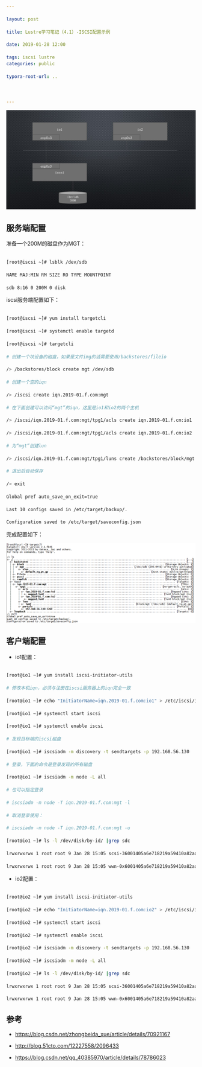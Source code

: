 ```yaml
---

layout: post

title: Lustre学习笔记（4.1）-ISCSI配置示例

date: 2019-01-28 12:00

tags: iscsi lustre 
categories: public

typora-root-url: ..



---
```










![](/images/2019-01-28-iscsi-config-example/top.jpg)





## 服务端配置



准备一个200M的磁盘作为MGT：



```bash

[root@iscsi ~]# lsblk /dev/sdb 

NAME MAJ:MIN RM SIZE RO TYPE MOUNTPOINT

sdb 8:16 0 200M 0 disk 

```



iscsi服务端配置如下：



```bash

[root@iscsi ~]# yum install targetcli

[root@iscsi ~]# systemctl enable targetd

[root@iscsi ~]# targetcli 

# 创建一个块设备的磁盘，如果是文件img的话需要使用/backstores/fileio

/> /backstores/block create mgt /dev/sdb 

# 创建一个空的iqn

/> /iscsi create iqn.2019-01.f.com:mgt

# 在下面创建可以访问“mgt”的iqn，这里是io1和io2的两个主机

/> /iscsi/iqn.2019-01.f.com:mgt/tpg1/acls create iqn.2019-01.f.cm:io1

/> /iscsi/iqn.2019-01.f.com:mgt/tpg1/acls create iqn.2019-01.f.cm:io2

# 为“mgt”创建lun

/> /iscsi/iqn.2019-01.f.com:mgt/tpg1/luns create /backstores/block/mgt 

# 退出后自动保存

/> exit

Global pref auto_save_on_exit=true

Last 10 configs saved in /etc/target/backup/.

Configuration saved to /etc/target/saveconfig.json

```



完成配置如下：





![](/images/2019-01-28-iscsi-config-example/iscsi-config.png)





## 客户端配置



- io1配置：



```bash

[root@io1 ~]# yum install iscsi-initiator-utils

# 修改本机iqn，必须与注册在iscsi服务器上的iqn完全一致

[root@io1 ~]# echo "InitiatorName=iqn.2019-01.f.com:io1" > /etc/iscsi/initiatorname.iscsi 

[root@io1 ~]# systemctl start iscsi

[root@io1 ~]# systemctl enable iscsi

# 发现目标端的iscsi磁盘

[root@io1 ~]# iscsiadm -m discovery -t sendtargets -p 192.168.56.130

# 登录，下面的命令是登录发现的所有磁盘

[root@io1 ~]# iscsiadm -m node -L all

# 也可以指定登录

# iscsiadm -m node -T iqn.2019-01.f.com:mgt -l 

# 取消登录使用：

# iscsiadm -m node -T iqn.2019-01.f.com:mgt -u

[root@io1 ~]# ls -l /dev/disk/by-id/ |grep sdc

lrwxrwxrwx 1 root root 9 Jan 28 15:05 scsi-36001405a6e718219a59410a82aa3069f -> ../../sdc

lrwxrwxrwx 1 root root 9 Jan 28 15:05 wwn-0x6001405a6e718219a59410a82aa3069f -> ../../sdc

```



- io2配置：



```bash

[root@io2 ~]# yum install iscsi-initiator-utils

[root@io2 ~]# echo "InitiatorName=iqn.2019-01.f.com:io2" > /etc/iscsi/initiatorname.iscsi 

[root@io2 ~]# systemctl start iscsi

[root@io2 ~]# systemctl enable iscsi

[root@io2 ~]# iscsiadm -m discovery -t sendtargets -p 192.168.56.130

[root@io2 ~]# iscsiadm -m node -L all

[root@io2 ~]# ls -l /dev/disk/by-id/ |grep sdc

lrwxrwxrwx 1 root root 9 Jan 28 15:05 scsi-36001405a6e718219a59410a82aa3069f -> ../../sdc

lrwxrwxrwx 1 root root 9 Jan 28 15:05 wwn-0x6001405a6e718219a59410a82aa3069f -> ../../sdc

```



## 参考

- https://blog.csdn.net/zhongbeida_xue/article/details/70921167

- http://blog.51cto.com/12227558/2096433

- https://blog.csdn.net/qq_40385970/article/details/78786023

